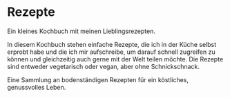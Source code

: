 # Rezepte
Ein kleines Kochbuch mit meinen Lieblingsrezepten.

In diesem Kochbuch stehen einfache Rezepte, die ich in der Küche selbst erprobt habe und die ich mir aufschreibe, um darauf schnell zugreifen zu können und gleichzeitig auch gerne mit der Welt teilen möchte. Die Rezepte sind entweder vegetarisch oder vegan, aber ohne Schnickschnack. 

Eine Sammlung an bodenständigen Rezepten für ein köstliches, genussvolles Leben.
